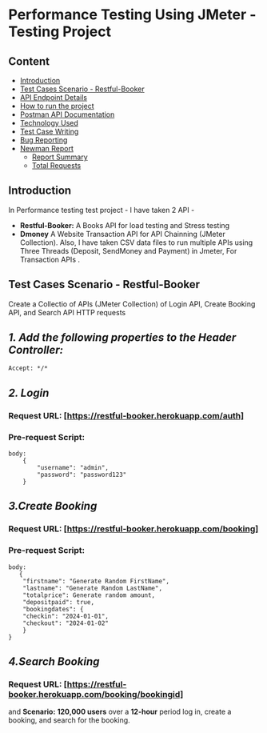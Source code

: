 # **Performance Testing Using JMeter -  Testing Project**

## **Content**
- [Introduction](#introduction)
- [Test Cases Scenario - Restful-Booker](#test-cases-scenario-restful-booker)
- [API Endpoint Details](#api-endpoint-details)
- [How to run the project](#How-to-run-the-project)
- [Postman API Documentation](#postman-api-documentation)
- [Technology Used](#Technology-Used)
- [Test Case Writing](#test-case-writing)
- [Bug Reporting](#bug-reporting)
- [Newman Report](#newman-report)
    - [Report Summary](#report-summary)
    - [Total Requests](#total-requests)
 


## **Introduction**
In Performance testing test project - I have taken 2 API - 
- **Restful-Booker:** A Books API for load testing and Stress testing
- **Dmoney** A Website Transaction API for API Chainning (JMeter Collection). Also, I have taken CSV data files to run multiple APIs using Three Threads (Deposit, SendMoney and Payment) in Jmeter, For Transaction APIs .


## **Test Cases Scenario - Restful-Booker**
Create a Collectio of APIs (JMeter Collection) of Login API, Create Booking API, and Search API HTTP requests
## _**1. Add the following properties to the Header Controller:**_ 
```console  
Accept: */*
```

## _**2. Login**_

### Request URL: [https://restful-booker.herokuapp.com/auth]
### Pre-request Script:
```console
body:
    {
        "username": "admin",
        "password": "password123"
    }
```

## _**3.Create Booking**_

### Request URL: [https://restful-booker.herokuapp.com/booking]
### Pre-request Script:
```console
body:
   {
    "firstname": "Generate Random FirstName",
    "lastname": "Generate Random LastName",
    "totalprice": Generate random amount,
    "depositpaid": true,
    "bookingdates": {
    "checkin": "2024-01-01",
    "checkout": "2024-01-02"
    }
}
```

## _**4.Search Booking**_

### Request URL: [https://restful-booker.herokuapp.com/booking/bookingid]

and **Scenario:** **120,000 users** over a **12-hour** period log in, create a booking, and search for the booking. 

